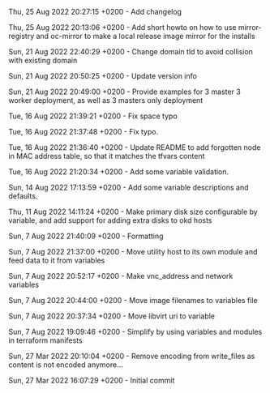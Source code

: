 Thu, 25 Aug 2022 20:27:15 +0200          -  Add changelog

Thu, 25 Aug 2022 20:13:06 +0200          -  Add short howto on how to use mirror-registry and oc-mirror to make a local release image mirror for the installs

Sun, 21 Aug 2022 22:40:29 +0200          -  Change domain tld to avoid collision with existing domain

Sun, 21 Aug 2022 20:50:25 +0200          -  Update version info

Sun, 21 Aug 2022 20:49:00 +0200          -  Provide examples for 3 master 3 worker deployment, as well as 3 masters only deployment

Tue, 16 Aug 2022 21:39:21 +0200          -  Fix space typo

Tue, 16 Aug 2022 21:37:48 +0200          -  Fix typo.

Tue, 16 Aug 2022 21:36:40 +0200          -  Update README to add forgotten node in MAC address table, so that it matches the tfvars content

Tue, 16 Aug 2022 21:20:34 +0200          -  Add some variable validation.

Sun, 14 Aug 2022 17:13:59 +0200          -  Add some variable descriptions and defaults.

Thu, 11 Aug 2022 14:11:24 +0200          -  Make primary disk size configurable by variable, and add support for adding extra disks to okd hosts

Sun, 7 Aug 2022 21:40:09 +0200           -  Formatting

Sun, 7 Aug 2022 21:37:00 +0200           -  Move utility host to its own module and feed data to it from variables

Sun, 7 Aug 2022 20:52:17 +0200           -  Make vnc_address and network variables

Sun, 7 Aug 2022 20:44:00 +0200           -  Move image filenames to variables file

Sun, 7 Aug 2022 20:37:34 +0200           -  Move libvirt uri to variable

Sun, 7 Aug 2022 19:09:46 +0200           -  Simplify by using variables and modules in terraform manifests

Sun, 27 Mar 2022 20:10:04 +0200          -  Remove encoding from write_files as content is not encoded anymore...

Sun, 27 Mar 2022 16:07:29 +0200          -  Initial commit

